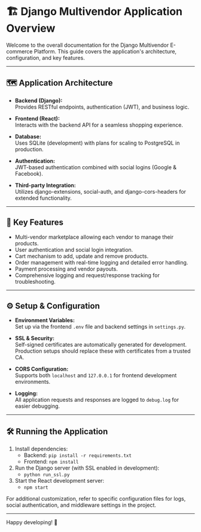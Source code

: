 # 🏗️ Django Multivendor Application Overview

Welcome to the overall documentation for the Django Multivendor E-commerce Platform. This guide covers the application's architecture, configuration, and key features.

---

## 🗺️ Application Architecture

- **Backend (Django):**  
  Provides RESTful endpoints, authentication (JWT), and business logic.
- **Frontend (React):**  
  Interacts with the backend API for a seamless shopping experience.
- **Database:**  
  Uses SQLite (development) with plans for scaling to PostgreSQL in production.
- **Authentication:**  
  JWT-based authentication combined with social logins (Google & Facebook).

- **Third-party Integration:**  
  Utilizes django-extensions, social-auth, and django-cors-headers for extended functionality.

---

## 🚀 Key Features

- Multi-vendor marketplace allowing each vendor to manage their products.
- User authentication and social login integration.
- Cart mechanism to add, update and remove products.
- Order management with real-time logging and detailed error handling.
- Payment processing and vendor payouts.
- Comprehensive logging and request/response tracking for troubleshooting.

---

## ⚙️ Setup & Configuration

- **Environment Variables:**  
  Set up via the frontend `.env` file and backend settings in `settings.py`.
- **SSL & Security:**  
  Self-signed certificates are automatically generated for development.  
  Production setups should replace these with certificates from a trusted CA.
- **CORS Configuration:**  
  Supports both `localhost` and `127.0.0.1` for frontend development environments.

- **Logging:**  
  All application requests and responses are logged to `debug.log` for easier debugging.

---

## 🛠️ Running the Application

1. Install dependencies:
   - Backend: `pip install -r requirements.txt`
   - Frontend: `npm install`
2. Run the Django server (with SSL enabled in development):
   - `python run_ssl.py`
3. Start the React development server:
   - `npm start`

For additional customization, refer to specific configuration files for logs, social authentication, and middleware settings in the project.

---

Happy developing! 🎉
